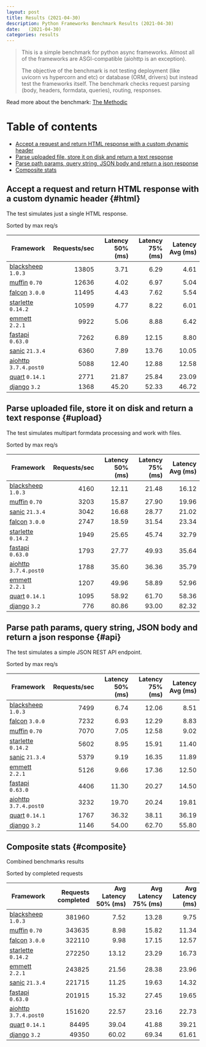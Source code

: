 ```yaml
---
layout: post
title: Results (2021-04-30)
description: Python Frameworks Benchmark Results (2021-04-30)
date:   (2021-04-30)
categories: results
---
```


> This is a simple benchmark for python async frameworks. Almost all of the
> frameworks are ASGI-compatible (aiohttp is an exception).
> 
> The objective of the benchmark is not testing deployment (like uvicorn vs
> hypercorn and etc) or database (ORM, drivers) but instead test the frameworks
> itself. The benchmark checks request parsing (body, headers, formdata,
> queries), routing, responses.

Read more about the benchmark: [The Methodic](/py-frameworks-bench/about/)

# Table of contents

* [Accept a request and return HTML response with a custom dynamic header](#html)
* [Parse uploaded file, store it on disk and return a text response](#upload)
* [Parse path params, query string, JSON body and return a json response](#api)
* [Composite stats ](#composite)

##  Accept a request and return HTML response with a custom dynamic header {#html}

The test simulates just a single HTML response. 

Sorted by max req/s

| Framework | Requests/sec | Latency 50% (ms) | Latency 75% (ms) | Latency Avg (ms) |
| --------- | -----------: | ---------------: | ---------------: | ---------------: |
| [blacksheep](https://pypi.org/project/blacksheep/) `1.0.3` | 13805 | 3.71 | 6.29 | 4.61
| [muffin](https://pypi.org/project/muffin/) `0.70` | 12636 | 4.02 | 6.97 | 5.04
| [falcon](https://pypi.org/project/falcon/) `3.0.0` | 11495 | 4.43 | 7.62 | 5.54
| [starlette](https://pypi.org/project/starlette/) `0.14.2` | 10599 | 4.77 | 8.22 | 6.01
| [emmett](https://pypi.org/project/emmett/) `2.2.1` | 9922 | 5.06 | 8.88 | 6.42
| [fastapi](https://pypi.org/project/fastapi/) `0.63.0` | 7262 | 6.89 | 12.15 | 8.80
| [sanic](https://pypi.org/project/sanic/) `21.3.4` | 6360 | 7.89 | 13.76 | 10.05
| [aiohttp](https://pypi.org/project/aiohttp/) `3.7.4.post0` | 5088 | 12.40 | 12.88 | 12.58
| [quart](https://pypi.org/project/quart/) `0.14.1` | 2771 | 21.87 | 25.84 | 23.09
| [django](https://pypi.org/project/django/) `3.2` | 1368 | 45.20 | 52.33 | 46.72


## Parse uploaded file, store it on disk and return a text response  {#upload}
The test simulates multipart formdata processing and work with files.  

Sorted by max req/s

| Framework | Requests/sec | Latency 50% (ms) | Latency 75% (ms) | Latency Avg (ms) |
| --------- | -----------: | ---------------: | ---------------: | ---------------: |
| [blacksheep](https://pypi.org/project/blacksheep/) `1.0.3` | 4160 | 12.11 | 21.48 | 16.12
| [muffin](https://pypi.org/project/muffin/) `0.70` | 3203 | 15.87 | 27.90 | 19.96
| [sanic](https://pypi.org/project/sanic/) `21.3.4` | 3042 | 16.68 | 28.77 | 21.02
| [falcon](https://pypi.org/project/falcon/) `3.0.0` | 2747 | 18.59 | 31.54 | 23.34
| [starlette](https://pypi.org/project/starlette/) `0.14.2` | 1949 | 25.65 | 45.74 | 32.79
| [fastapi](https://pypi.org/project/fastapi/) `0.63.0` | 1793 | 27.77 | 49.93 | 35.64
| [aiohttp](https://pypi.org/project/aiohttp/) `3.7.4.post0` | 1788 | 35.60 | 36.36 | 35.79
| [emmett](https://pypi.org/project/emmett/) `2.2.1` | 1207 | 49.96 | 58.89 | 52.96
| [quart](https://pypi.org/project/quart/) `0.14.1` | 1095 | 58.92 | 61.70 | 58.36
| [django](https://pypi.org/project/django/) `3.2` | 776 | 80.86 | 93.00 | 82.32


## Parse path params, query string, JSON body and return a json response  {#api}
The test simulates a simple JSON REST API endpoint.  

Sorted by max req/s

| Framework | Requests/sec | Latency 50% (ms) | Latency 75% (ms) | Latency Avg (ms) |
| --------- | -----------: | ---------------: | ---------------: | ---------------: |
| [blacksheep](https://pypi.org/project/blacksheep/) `1.0.3` | 7499 | 6.74 | 12.06 | 8.51
| [falcon](https://pypi.org/project/falcon/) `3.0.0` | 7232 | 6.93 | 12.29 | 8.83
| [muffin](https://pypi.org/project/muffin/) `0.70` | 7070 | 7.05 | 12.58 | 9.02
| [starlette](https://pypi.org/project/starlette/) `0.14.2` | 5602 | 8.95 | 15.91 | 11.40
| [sanic](https://pypi.org/project/sanic/) `21.3.4` | 5379 | 9.19 | 16.35 | 11.89
| [emmett](https://pypi.org/project/emmett/) `2.2.1` | 5126 | 9.66 | 17.36 | 12.50
| [fastapi](https://pypi.org/project/fastapi/) `0.63.0` | 4406 | 11.30 | 20.27 | 14.50
| [aiohttp](https://pypi.org/project/aiohttp/) `3.7.4.post0` | 3232 | 19.70 | 20.24 | 19.81
| [quart](https://pypi.org/project/quart/) `0.14.1` | 1767 | 36.32 | 38.11 | 36.19
| [django](https://pypi.org/project/django/) `3.2` | 1146 | 54.00 | 62.70 | 55.80


## Composite stats {#composite}
Combined benchmarks results

Sorted by completed requests

| Framework | Requests completed | Avg Latency 50% (ms) | Avg Latency 75% (ms) | Avg Latency (ms) |
| --------- | -----------------: | -------------------: | -------------------: | ---------------: |
| [blacksheep](https://pypi.org/project/blacksheep/) `1.0.3` | 381960 | 7.52 | 13.28 | 9.75
| [muffin](https://pypi.org/project/muffin/) `0.70` | 343635 | 8.98 | 15.82 | 11.34
| [falcon](https://pypi.org/project/falcon/) `3.0.0` | 322110 | 9.98 | 17.15 | 12.57
| [starlette](https://pypi.org/project/starlette/) `0.14.2` | 272250 | 13.12 | 23.29 | 16.73
| [emmett](https://pypi.org/project/emmett/) `2.2.1` | 243825 | 21.56 | 28.38 | 23.96
| [sanic](https://pypi.org/project/sanic/) `21.3.4` | 221715 | 11.25 | 19.63 | 14.32
| [fastapi](https://pypi.org/project/fastapi/) `0.63.0` | 201915 | 15.32 | 27.45 | 19.65
| [aiohttp](https://pypi.org/project/aiohttp/) `3.7.4.post0` | 151620 | 22.57 | 23.16 | 22.73
| [quart](https://pypi.org/project/quart/) `0.14.1` | 84495 | 39.04 | 41.88 | 39.21
| [django](https://pypi.org/project/django/) `3.2` | 49350 | 60.02 | 69.34 | 61.61
